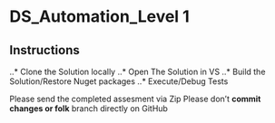 # DS_Automation_Level 1


## Instructions

..* Clone the Solution locally
..* Open The Solution in VS
..* Build the Solution/Restore Nuget packages
..* Execute/Debug Tests


Please send the completed assesment via Zip
Please don’t **commit changes or folk** branch directly on GitHub



